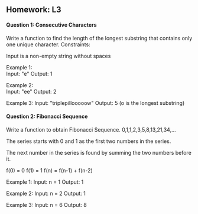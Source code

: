 ## Homework: L3

#### Question 1:  Consecutive Characters
Write a function to find the length of the longest substring that contains only one unique character.
Constraints:

Input is a non-empty string without spaces


Example 1:  
Input: "e"
Output: 1

Example 2:  
Input: "ee"
Output: 2

Example 3:
Input: "triplepillooooow"
Output: 5  (o is the longest substring)

#### Question 2: Fibonacci Sequence

Write a function to obtain Fibonacci Sequence. 0,1,1,2,3,5,8,13,21,34,...

The series starts with 0 and 1 as the first two numbers in the series. 

The next number in the series is found by summing the two numbers before it.

f(0) = 0
f(1) = 1
f(n) = f(n-1) + f(n-2)

Example 1:
Input: n = 1
Output: 1

Example 2:
Input: n = 2
Output: 1

Example 3:
Input: n = 6
Output: 8
